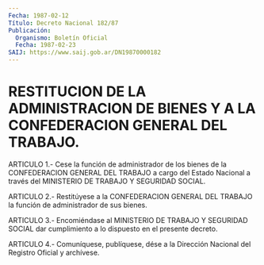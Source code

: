```yaml
---
Fecha: 1987-02-12
Título: Decreto Nacional 182/87
Publicación:
  Organismo: Boletín Oficial
  Fecha: 1987-02-23
SAIJ: https://www.saij.gob.ar/DN19870000182
---
```

# RESTITUCION DE LA ADMINISTRACION DE BIENES Y A LA CONFEDERACION GENERAL DEL TRABAJO.

<a id="1"></a>
ARTICULO  1.-  Cese la función de administrador de los bienes de la CONFEDERACION GENERAL  DEL  TRABAJO  a  cargo del Estado Nacional a través del MINISTERIO DE TRABAJO Y SEGURIDAD SOCIAL.

<a id="2"></a>
ARTICULO  2.- Restitúyese a la CONFEDERACION GENERAL DEL TRABAJO la función de administrador de sus bienes.

<a id="3"></a>
ARTICULO  3.-  Encomiéndase  al  MINISTERIO  DE TRABAJO Y SEGURIDAD SOCIAL  dar  cumplimiento  a  lo dispuesto en el presente  decreto.

<a id="4"></a>
ARTICULO  4.- Comuníquese, publíquese, dése a la Dirección Nacional del Registro Oficial y archívese.